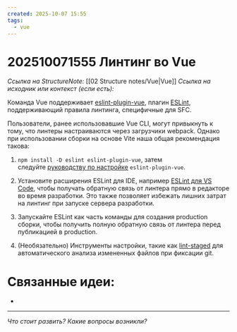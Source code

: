 ```yaml
---
created: 2025-10-07 15:55
tags:
  - vue
---
```

# 202510071555 Линтинг во Vue

*Ссылка на StructureNote:* [[02 Structure notes/Vue|Vue]]
*Ссылка на исходник или контекст (если есть):* 

Команда Vue поддерживает [eslint-plugin-vue](https://github.com/vuejs/eslint-plugin-vue), плагин [ESLint](https://eslint.org/), поддерживающий правила линтинга, специфичные для SFC.

Пользователи, ранее использовавшие Vue CLI, могут привыкнуть к тому, что линтеры настраиваются через загрузчики webpack. Однако при использовании сборки на основе Vite наша общая рекомендация такова:

1. `npm install -D eslint eslint-plugin-vue`, затем следуйте [руководству по настройке](https://eslint.vuejs.org/user-guide/#usage) `eslint-plugin-vue`.
    
2. Установите расширения ESLint для IDE, например [ESLint для VS Code](https://marketplace.visualstudio.com/items?itemName=dbaeumer.vscode-eslint), чтобы получать обратную связь от линтера прямо в редакторе во время разработки. Это также позволяет избежать лишних затрат на линтинг при запуске сервера разработки.
    
3. Запускайте ESLint как часть команды для создания production сборки, чтобы получить полную обратную связь от линтера перед публикацией в production.
    
4. (Необязательно) Инструменты настройки, такие как [lint-staged](https://github.com/okonet/lint-staged) для автоматического анализа измененных файлов при фиксации git.

# Связанные идеи:

* 
---

*Что стоит развить? Какие вопросы возникли?*
